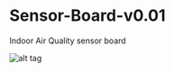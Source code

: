 # Sensor-Board-v0.01
Indoor Air Quality sensor board

![alt tag](https://github.com/NationalAssociationOfRealtors/Sensor-Board-v0.01/raw/master/oshsnbrd.jpg)
